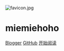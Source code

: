 ![favicon.jpg](https://github.com/miemiehoho/blog/blob/master/theme/1.0/favicon.jpg?raw=true)

# miemiehoho

[Blogger](https://blog.miemiehoho.com/) [GitHub](https://github.com/miemiehoho) [开始阅读](https://github.com)
